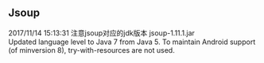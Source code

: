 Jsoup
---

2017/11/14 15:13:31
	注意jsoup对应的jdk版本
	jsoup-1.11.1.jar   
	Updated language level to Java 7 from Java 5. To maintain Android support (of minversion 8), try-with-resources are not used.